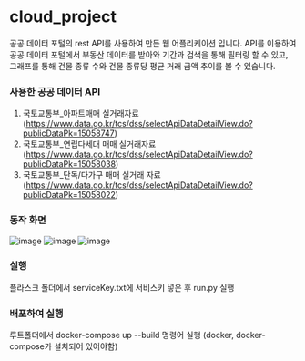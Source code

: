 # cloud_project
공공 데이터 포털의 rest API를 사용하여 만든 웹 어플리케이션 입니다.
API를 이용하여 공공 데이터 포털에서 부동산 데이터를 받아와 기간과 검색을 통해 필터링 할 수 있고, 그래프를 통해 건물 종류 수와 건물 종류당 평균 거래 금액 추이를 볼 수 있습니다.

### 사용한 공공 데이터 API
1.  국토교통부_아파트매매 실거래자료 
(https://www.data.go.kr/tcs/dss/selectApiDataDetailView.do?publicDataPk=15058747)
2. 국토교통부_연립다세대 매매 실거래자료 
(https://www.data.go.kr/tcs/dss/selectApiDataDetailView.do?publicDataPk=15058038)
3. 국토교통부_단독/다가구 매매 실거래 자료 
(https://www.data.go.kr/tcs/dss/selectApiDataDetailView.do?publicDataPk=15058022)

### 동작 화면
![image](https://user-images.githubusercontent.com/31751481/102386552-88953180-4012-11eb-8c35-4483761f3480.png)
![image](https://user-images.githubusercontent.com/31751481/102386595-96e34d80-4012-11eb-8fd6-bfca4256d9e4.png)
![image](https://user-images.githubusercontent.com/31751481/102387001-31dc2780-4013-11eb-9b49-24485dae3c76.png)

### 실행
플라스크 폴더에서 serviceKey.txt에 서비스키 넣은 후
run.py 실행

### 배포하여 실행
루트폴더에서 
docker-compose up --build
명령어 실행 (docker, docker-compose가 설치되어 있어야함)



